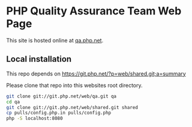 # PHP Quality Assurance Team Web Page

This site is hosted online at [qa.php.net](https://qa.php.net).

## Local installation

This repo depends on https://git.php.net/?p=web/shared.git;a=summary

Please clone that repo into this websites root directory.

```bash
git clone git://git.php.net/web/qa.git qa
cd qa
git clone git://git.php.net/web/shared.git shared
cp pulls/config.php.in pulls/config.php
php -S localhost:8080
```
